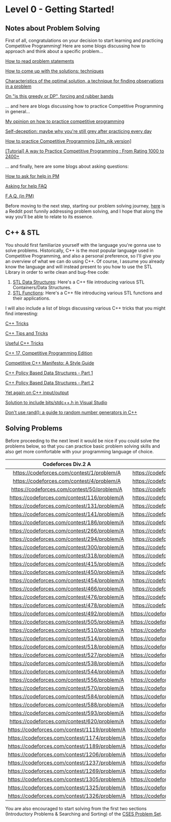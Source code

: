 # Level 0 - Getting Started!

## Notes about Problem Solving

First of all, congratulations on your decision to start learning and practicing Competitive Programming! Here are some blogs discussing how to approach and think about a specific problem...

[How to read problem statements](https://codeforces.com/blog/entry/62730)

[How to come up with the solutions: techniques](https://codeforces.com/blog/entry/20548)

[Characteristics of the optimal solution, a technique for finding observations in a problem](https://codeforces.com/blog/entry/99291)

[On "is this greedy or DP", forcing and rubber bands](https://codeforces.com/blog/entry/106346)


... and here are blogs discussing how to practice Competitive Programming in general...

[My opinion on how to practice competitive programming](https://codeforces.com/blog/entry/91114)

[Self-deception: maybe why you're still grey after practicing every day](https://codeforces.com/blog/entry/98621)

[How to practice Competitive Programming [Um_nik version]](https://codeforces.com/blog/entry/98806)

[[Tutorial] A way to Practice Competitive Programming : From Rating 1000 to 2400+](https://codeforces.com/blog/entry/66909)

... and finally, here are some blogs about asking questions:

[How to ask for help in PM](https://codeforces.com/blog/entry/83672)

[Asking for help FAQ](https://codeforces.com/blog/entry/64993)

[F.A.Q. (in PM)](https://codeforces.com/blog/entry/47516)

Before moving to the next step, starting our problem solving journey, [here](https://www.reddit.com/r/csMajors/comments/xi6knk/there_is_nothing_better_than_grinding_leetcode/) is a Reddit post funnily addressing problem solving, and I hope that along the way you'll be able to relate to its essence.

## C++ & STL

You should first familiarize yourself with the language you're gonna use to solve problems. Historically, C++ is the most popular language used in Competitive Programming, and also a personal preference, so I'll give you an overview of what we can do using C++. Of course, I assume you already know the language and will instead present to you how to use the STL Library in order to write clean and bug-free code:

1. [STL Data Structures](/STL%20Data%20Structures.cpp): Here's a C++ file introducing various STL Containers/Data Structures.
2. [STL Functions](/STL%20Functions.cpp): Here's a C++ file introducing various STL functions and their applications.

I will also include a list of blogs discussing various C++ tricks that you might find interesting:

[C++ Tricks](https://codeforces.com/blog/entry/15643)

[C++ Tips and Tricks](https://codeforces.com/blog/entry/74684)

[Useful C++ Tricks](https://codeforces.com/blog/entry/87283)

[C++ 17, Competitive Programming Edition](https://codeforces.com/blog/entry/57729)

[Competitive C++ Manifesto: A Style Guide](https://codeforces.com/blog/entry/64218)

[C++ Policy Based Data Structures - Part 1](https://codeforces.com/blog/entry/11080)

[C++ Policy Based Data Structures - Part 2](https://codeforces.com/blog/entry/13279)

[Yet again on C++ input/output](https://codeforces.com/blog/entry/5217)

[Solution to include bits/stdc++.h in Visual Studio](https://codeforces.com/blog/entry/73240)

[Don't use rand(): a guide to random number generators in C++](https://codeforces.com/blog/entry/61587)


## Solving Problems

Before proceeding to the next level it would be nice if you could solve the problems below, so that you can practice basic problem solving skills and also get more comfortable with your programming language of choice.

| Codeforces Div.2 A                            | Codeforces Div.2 B                            |
|:---------------------------------------------:|:---------------------------------------------:|
| https://codeforces.com/contest/1/problem/A    | https://codeforces.com/contest/285/problem/B  |
| https://codeforces.com/contest/4/problem/A	| https://codeforces.com/contest/318/problem/B  |
| https://codeforces.com/contest/50/problem/A	| https://codeforces.com/contest/463/problem/B  |
| https://codeforces.com/contest/116/problem/A	| https://codeforces.com/contest/467/problem/B  |
| https://codeforces.com/contest/131/problem/A	| https://codeforces.com/contest/486/problem/B  |
| https://codeforces.com/contest/141/problem/A	| https://codeforces.com/contest/508/problem/B  |
| https://codeforces.com/contest/186/problem/A	| https://codeforces.com/contest/535/problem/B  |
| https://codeforces.com/contest/266/problem/A	| https://codeforces.com/contest/538/problem/B  |
| https://codeforces.com/contest/294/problem/A	| https://codeforces.com/contest/545/problem/B  |
| https://codeforces.com/contest/300/problem/A	| https://codeforces.com/contest/546/problem/B  |
| https://codeforces.com/contest/318/problem/A	| https://codeforces.com/contest/548/problem/B  |
| https://codeforces.com/contest/415/problem/A	| https://codeforces.com/contest/551/problem/B  |
| https://codeforces.com/contest/450/problem/A	| https://codeforces.com/contest/552/problem/B  |
| https://codeforces.com/contest/454/problem/A	| https://codeforces.com/contest/570/problem/B  |
| https://codeforces.com/contest/466/problem/A	| https://codeforces.com/contest/598/problem/B  |
| https://codeforces.com/contest/476/problem/A	| https://codeforces.com/contest/629/problem/B  |
| https://codeforces.com/contest/478/problem/A	| https://codeforces.com/contest/670/problem/B  |
| https://codeforces.com/contest/492/problem/A	| https://codeforces.com/contest/1091/problem/B |
| https://codeforces.com/contest/505/problem/A	| https://codeforces.com/contest/1189/problem/B |
| https://codeforces.com/contest/510/problem/A	| https://codeforces.com/contest/1270/problem/B |
| https://codeforces.com/contest/514/problem/A	| https://codeforces.com/contest/1300/problem/B |
| https://codeforces.com/contest/518/problem/A	| https://codeforces.com/contest/1305/problem/B |
| https://codeforces.com/contest/527/problem/A	| https://codeforces.com/contest/1325/problem/B |
| https://codeforces.com/contest/538/problem/A	| https://codeforces.com/contest/1526/problem/B |
| https://codeforces.com/contest/544/problem/A	| https://codeforces.com/contest/1542/problem/B |
| https://codeforces.com/contest/556/problem/A	| https://codeforces.com/contest/1543/problem/B |
| https://codeforces.com/contest/570/problem/A	| https://codeforces.com/contest/1554/problem/B |
| https://codeforces.com/contest/584/problem/A	| https://codeforces.com/contest/1586/problem/B |
| https://codeforces.com/contest/588/problem/A	| https://codeforces.com/contest/1605/problem/B |
| https://codeforces.com/contest/593/problem/A	| https://codeforces.com/contest/1610/problem/B |
| https://codeforces.com/contest/620/problem/A	| https://codeforces.com/contest/1671/problem/B |
| https://codeforces.com/contest/1119/problem/A	| https://codeforces.com/contest/1698/problem/B |
| https://codeforces.com/contest/1174/problem/A	| https://codeforces.com/contest/1705/problem/B |
| https://codeforces.com/contest/1189/problem/A	| https://codeforces.com/contest/1708/problem/B |
| https://codeforces.com/contest/1206/problem/A	| https://codeforces.com/contest/1713/problem/B |
| https://codeforces.com/contest/1237/problem/A	| https://codeforces.com/contest/1720/problem/B |
| https://codeforces.com/contest/1269/problem/A	| https://codeforces.com/contest/1730/problem/B |
| https://codeforces.com/contest/1305/problem/A	| https://codeforces.com/contest/1743/problem/B |
| https://codeforces.com/contest/1325/problem/A	| https://codeforces.com/contest/1748/problem/B |
| https://codeforces.com/contest/1326/problem/A	| https://codeforces.com/contest/1749/problem/B |

You are also encouraged to start solving from the first two sections (Introductory Problems & Searching and Sorting) of the [CSES Problem Set](https://cses.fi/problemset/).